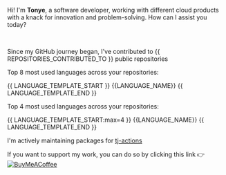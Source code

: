 Hi! I'm **Tonye**, a software developer, working with different cloud products with a knack for innovation and problem-solving. How can I assist you today?

<br>

Since my GitHub journey began, I've contributed to {{ REPOSITORIES_CONTRIBUTED_TO }} public repositories


Top 8 most used languages across your repositories:

{{ LANGUAGE_TEMPLATE_START }} {{LANGUAGE_NAME}} {{ LANGUAGE_TEMPLATE_END }}


Top 4 most used languages across your repositories:

{{ LANGUAGE_TEMPLATE_START:max=4 }} {{LANGUAGE_NAME}} {{ LANGUAGE_TEMPLATE_END }}


I'm actively maintaining packages for [tj-actions](https://github.com/jackton1)

If you want to support my work, you can do so by clicking this link 👉 [![BuyMeACoffee](https://img.shields.io/badge/Buy%20Me%20a%20Coffee-ffdd00?style=for-the-badge&logo=buy-me-a-coffee&logoColor=black)](https://buymeacoffee.com/jackton1)
